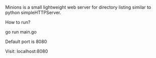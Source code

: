 Minions is a small lightweight web server for directory listing similar to python simpleHTTPServer.  

How to run?

go run main.go <directory to list> <portnumber> 

Default port is 8080

Visit: localhost:8080
